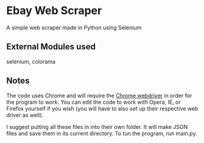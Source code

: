 # Ebay Web Scraper
A simple web scraper made in Python using Selenium

## External Modules used

selenium, colorama

## Notes

The code uses Chrome and will require the [Chrome webdriver](https://chromedriver.chromium.org/downloads) in order for the program to work. You can edit the code to work with Opera, IE, or Firefox yourself if you wish (you will have to also set up their respective web driver as well).

I suggest putting all these files in into their own folder. It will make JSON files and save them in its current directory. To tun the program, run main.py.







